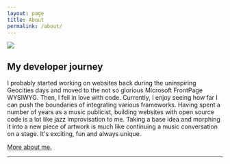 ```yaml
---
layout: page
title: About
permalink: /about/
---
```

<img src="https://cherylhughey.github.io/img/cheryl.jpg">

## My developer journey

I probably started working on websites back during the uninspiring Geocities days and moved to the not so glorious Microsoft FrontPage WYSIWYG. Then, I fell in love with code. Currently, I enjoy seeing how far I can push the boundaries of integrating various frameworks. Having spent a number of years as a music publicist, building websites with open source code is a lot like jazz improvisation to me. Taking a base idea and morphing it into a new piece of artwork is much like continuing a music conversation on a stage. It's exciting, fun and always unique.

<a href = "http://www.cherylhughey.com">More about me.</a>

<hr>
